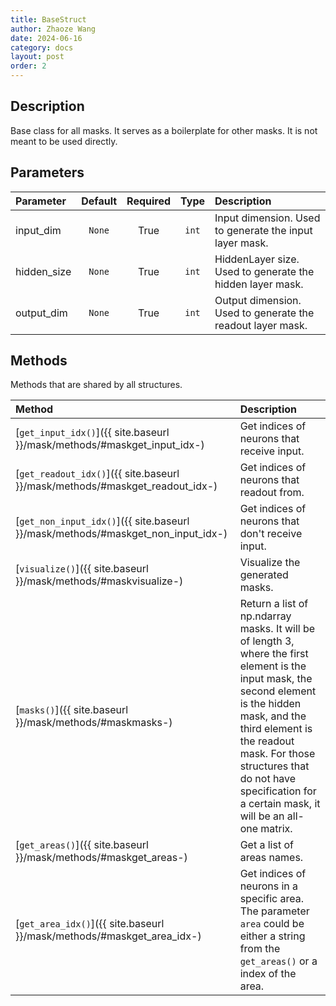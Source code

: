 ```yaml
---
title: BaseStruct
author: Zhaoze Wang
date: 2024-06-16
category: docs
layout: post
order: 2
---
```


## Description
Base class for all masks. It serves as a boilerplate for other masks. It is not meant to be used directly.

## Parameters

<div class="table-wrapper" markdown="block">

| Parameter            | Default       | Required      | Type             | Description                                |
|:---------------------|:-------------:|:-------------:|:----------------:|:-------------------------------------------|
| input_dim            | `None`        | True          |`int`              | Input dimension. Used to generate the input layer mask. |
| hidden_size          | `None`        | True          | `int`              | HiddenLayer size. Used to generate the hidden layer mask. |
| output_dim           | `None`        | True          | `int`              | Output dimension. Used to generate the readout layer mask. |

</div>

## Methods

Methods that are shared by all structures.

<div class="table-wrapper" markdown="block">

| Method                                               | Description                                         |
|:-----------------------------------------------------|:----------------------------------------------------|
| [`get_input_idx()`]({{ site.baseurl }}/mask/methods/#maskget_input_idx-)      | Get indices of neurons that receive input.          |
| [`get_readout_idx()`]({{ site.baseurl }}/mask/methods/#maskget_readout_idx-)  | Get indices of neurons that readout from.           |
| [`get_non_input_idx()`]({{ site.baseurl }}/mask/methods/#maskget_non_input_idx-) | Get indices of neurons that don't receive input. |
| [`visualize()`]({{ site.baseurl }}/mask/methods/#maskvisualize-)              | Visualize the generated masks.                      |
| [`masks()`]({{ site.baseurl }}/mask/methods/#maskmasks-)                      | Return a list of np.ndarray masks. It will be of length 3, where the first element is the input mask, the second element is the hidden mask, and the third element is the readout mask. For those structures that do not have specification for a certain mask, it will be an all-one matrix. |
| [`get_areas()`]({{ site.baseurl }}/mask/methods/#maskget_areas-)              | Get a list of areas names.                 | 
| [`get_area_idx()`]({{ site.baseurl }}/mask/methods/#maskget_area_idx-)        | Get indices of neurons in a specific area. The parameter `area` could be either a string from the `get_areas()` or a index of the area. |

</div>
